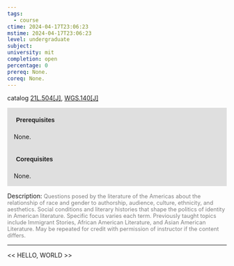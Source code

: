 ```yaml
---
tags:
  - course
ctime: 2024-04-17T23:06:23
mstime: 2024-04-17T23:06:23
level: undergraduate
subject: 
university: mit
completion: open
percentage: 0
prereq: None.
coreq: None.
---
```


catalog [21L.504[J]](http://student.mit.edu/catalog/m21La.html#21L.504), [WGS.140[J]](http://student.mit.edu/catalog/mWGSa.html#WGS.140)

<span style="display: block; padding: 15px; background-color: rgb(100, 100, 100, 0.2);"><font id="m_prereq2455_0" style="display: block; font-family: Arial, sans-serif; font-weight: bold; padding: 5px">Prerequisites</font><br><span id="prereq2455_0">None.</span></span>
<span style="display: block; padding: 15px; background-color: rgb(100, 100, 100, 0.2);"><font id="m_coreq2455_0" style="display: block; font-family: Arial, sans-serif; font-weight: bold; padding: 5px">Corequisites</font><br><span id="coreq2455_0">None.</span></span>

<font style="">Description:</font>
<font style="color: grey; font-size: 0.8rem;">Questions posed by the literature of the Americas about the relationship of race and gender to authorship, audience, culture, ethnicity, and aesthetics. Social conditions and literary histories that shape the politics of identity in American literature. Specific focus varies each term. Previously taught topics include Immigrant Stories, African American Literature, and Asian American Literature. May be repeated for credit with permission of instructor if the content differs.</font>



---

<< HELLO, WORLD >>
